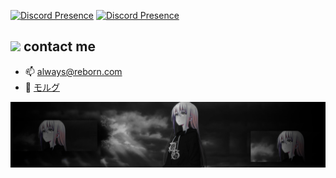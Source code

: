 [![Discord Presence](https://lanyard.cnrad.dev/api/799109207676682300?hideTimestamp=true)](https://discord.com/users/799109207676682300)
[![Discord Presence](https://lanyard.cnrad.dev/api/1001346788248272977)](https://discord.com/users/1001346788248272977)
## <img src="https://cdn.discordapp.com/emojis/993372971714486272.webp?size=80&quality=lossless" width="20"> contact me
- 📫 always@reborn.com
- 🖤 [モルグ](https://discord.gg/morgue)

![banner](https://github.com/Iords/Iords/blob/main/soundcloud%20banner%20s.png?raw=true)


